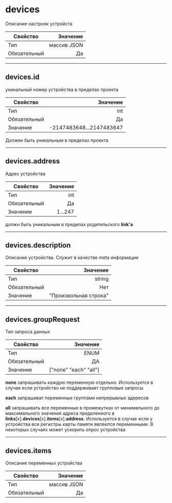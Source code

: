 
# devices  

Описание настроек устройста

|Свойство|Значение|
|----|---:|
|Тип|массив JSON|
|Обязательный|Да|

----

## devices.id

уникальный номер устройства в пределах проекта

|Свойство|Значение|
|----|---:|
|Тип|int|
|Обязательный|Да|
|Значение|-2147483648...2147483647|

Должен быть уникальным в пределах проекта

----

## devices.address

Адрес устройства

|Свойство|Значение|
|----|---:|
|Тип|int|
|Обязательный|Да|
|Значение|1...247|

должн быть уникальным в пределах родительского **link'а**

----

## devices.description

Описание устройства.  Служит в качестве meta информации

|Свойство|Значение|
|----|---:|
|Тип|string|
|Обязательный|Нет|
|Значение|"Произвольная строка"|

----

## devices.groupRequest

Тип запроса данных

|Свойство|Значение|
|----|---:|
|Тип|ENUM|
|Обязательный|ДА|
|Значение|["none" "each" "all"]|

**none** запрашивать каждую переменную отдельно.
Используется в случае если устройство не поддерживает групповые запросы

**each** запрашиват переменные группами непрерывных адересов

**all** запрашивать все переменные в промежутках от минимального до максимального значения адреса пределенного в **links**[x].**devices**[x].**items**[x].**address**. Используется в случае если у устройства все регистры карты памяти являются переменными.
В некоторых случаях может ускорить опрос устройства

----

## devices.items  

Описание переменных устройства

|Свойство|Значение|
|----|---:|
|Тип|массив JSON|
|Обязательный|Да|
